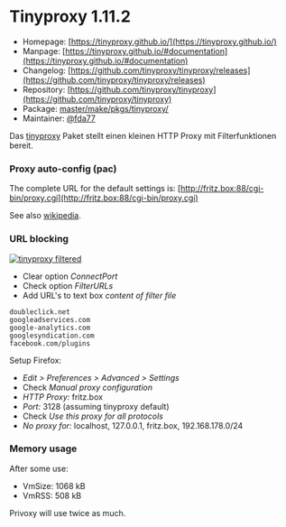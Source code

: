 # Tinyproxy 1.11.2
 - Homepage: [https://tinyproxy.github.io/](https://tinyproxy.github.io/)
 - Manpage: [https://tinyproxy.github.io/#documentation](https://tinyproxy.github.io/#documentation)
 - Changelog: [https://github.com/tinyproxy/tinyproxy/releases](https://github.com/tinyproxy/tinyproxy/releases)
 - Repository: [https://github.com/tinyproxy/tinyproxy](https://github.com/tinyproxy/tinyproxy)
 - Package: [master/make/pkgs/tinyproxy/](https://github.com/Freetz-NG/freetz-ng/tree/master/make/pkgs/tinyproxy/)
 - Maintainer: [@fda77](https://github.com/fda77)

Das [tinyproxy](http://tinyproxy.sourceforge.net/)
Paket stellt einen kleinen HTTP Proxy mit Filterfunktionen bereit.

### Proxy auto-config (pac)

The complete URL for the default settings is:
[http://fritz.box:88/cgi-bin/proxy.cgi](http://fritz.box:88/cgi-bin/proxy.cgi)

See also
[wikipedia](http://en.wikipedia.org/wiki/Proxy_auto-config).

### URL blocking

[![tinyproxy filtered](../screenshots/217_md.png)](../screenshots/217.png)

-   Clear option *ConnectPort*
-   Check option *FilterURLs*
-   Add URL's to text box *content of filter file*

```
doubleclick.net
googleadservices.com
google-analytics.com
googlesyndication.com
facebook.com/plugins
```

Setup Firefox:

-   *Edit > Preferences > Advanced > Settings*
-   Check *Manual proxy configuration*
-   *HTTP Proxy:* fritz.box
-   *Port:* 3128 (assuming tinyproxy default)
-   Check *Use this proxy for all protocols*
-   *No proxy for:* localhost, 127.0.0.1, fritz.box, 192.168.178.0/24

### Memory usage

After some use:

-   VmSize: 1068 kB
-   VmRSS: 508 kB

Privoxy will use twice as much.

